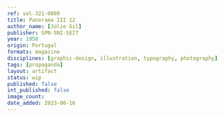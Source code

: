 ```yaml
---
ref: sol-321-0009
title: Panorama III 12
author_name: [Júlio Gil]
publisher: SPN-SNI-SEIT
year: 1958
origin: Portugal
formats: magazine
disciplines: [graphic-design, illustration, typography, photography]
tags: [propaganda]
layout: artifact
status: wip
published: false
int_published: false
image_count:
date_added: 2023-06-16
---
```

